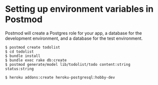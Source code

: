 Setting up environment variables in Postmod
===

Postmod will create a Postgres role for your app, a database for the development environment, and a database for the test environment.

```
$ postmod create todolist
$ cd todolist
$ bundle install
$ bundle exec rake db:create
$ postmod generate/model lib/todolist/todo content:string status:string
```


```
$ heroku addons:create heroku-postgresql:hobby-dev
```

